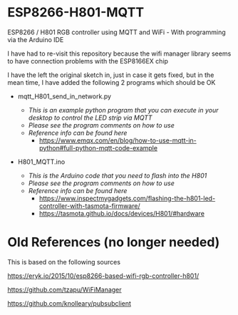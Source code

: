 # ESP8266-H801-MQTT
ESP8266 / H801 RGB controller using MQTT and WiFi - With programming via the Arduino IDE 

I have had to re-visit this repository because the wifi manager library seems to have connection problems with the ESP8166EX chip

I have the left the original sketch in, just in case it gets fixed, but in the mean time, I have added the following 2 programs which should be OK
 - mqtt_H801_send_in_network.py 
   - _This is an example python program that you can execute in your desktop to control the LED strip via MQTT_
   - _Please see the program comments on how to use_
   - _Reference info can be found here_
     - https://www.emqx.com/en/blog/how-to-use-mqtt-in-python#full-python-mqtt-code-example
     
   
 - H801_MQTT.ino 
   - _This is the Arduino code that you need to flash into the H801_
   - _Please see the program comments on how to use_
   - _Reference info can be found here_
     - https://www.inspectmygadgets.com/flashing-the-h801-led-controller-with-tasmota-firmware/
     - https://tasmota.github.io/docs/devices/H801/#hardware  

# Old References (no longer needed)
This is based on the following sources

https://eryk.io/2015/10/esp8266-based-wifi-rgb-controller-h801/

https://github.com/tzapu/WiFiManager

https://github.com/knolleary/pubsubclient
